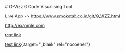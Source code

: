 <base target="_blank">
# G-Vizz
G Code Visualising Tool

Live App >> https://www.smokstak.co.in/git/G_VIZZ.html

<a href="http://example.com" target="_blank"></a>
<a href="http://example.com">http://example.com</a>

<a href="http://smokstak.co.in/git/G_VIZZ.html" target="_blank"></a>

<a href="http://smokstak.co.in/git/G_VIZZ.html" target="_blank"> test link </a>

[test link](http://smokstak.co.in/git/G_VIZZ.html){:target="_blank" rel="noopener"}
